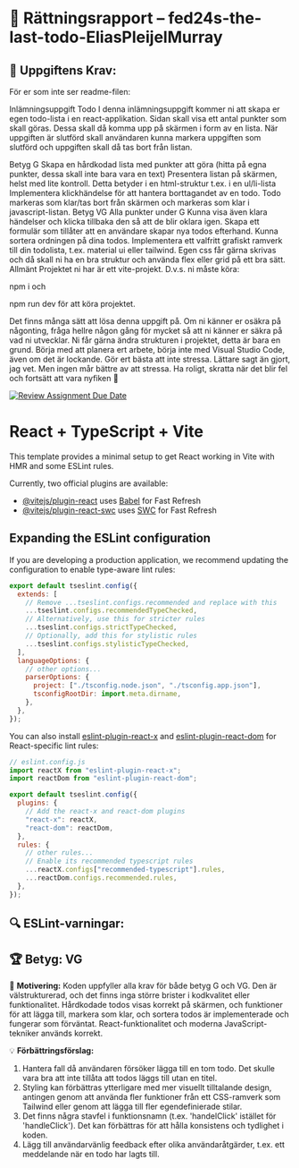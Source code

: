 # 📌 Rättningsrapport – fed24s-the-last-todo-EliasPleijelMurray

## 🎯 Uppgiftens Krav:
För er som inte ser readme-filen:

Inlämningsuppgift Todo
I denna inlämningsuppgift kommer ni att skapa er egen todo-lista i en react-applikation. Sidan skall visa ett antal punkter som skall göras. Dessa skall då komma upp på skärmen i form av en lista. När uppgiften är slutförd skall användaren kunna markera uppgiften som slutförd och uppgiften skall då tas bort från listan.

Betyg G
Skapa en hårdkodad lista med punkter att göra (hitta på egna punkter, dessa skall inte bara vara en text)
Presentera listan på skärmen, helst med lite kontroll. Detta betyder i en html-struktur t.ex. i en ul/li-lista
Implementera klickhändelse för att hantera borttagandet av en todo.
Todo markeras som klar/tas bort från skärmen och markeras som klar i javascript-listan.
Betyg VG
Alla punkter under G
Kunna visa även klara händelser och klicka tillbaka den så att de blir oklara igen.
Skapa ett formulär som tillåter att en användare skapar nya todos efterhand.
Kunna sortera ordningen på dina todos.
Implementera ett valfritt grafiskt ramverk till din todolista, t.ex. material ui eller tailwind.
Egen css får gärna skrivas och då skall ni ha en bra struktur och använda flex eller grid på ett bra sätt.
Allmänt
Projektet ni har är ett vite-projekt. D.v.s. ni måste köra:

npm i
och

npm run dev
för att köra projektet.

Det finns många sätt att lösa denna uppgift på. Om ni känner er osäkra på någonting, fråga hellre någon gång för mycket så att ni känner er säkra på vad ni utvecklar.
Ni får gärna ändra strukturen i projektet, detta är bara en grund.
Börja med att planera ert arbete, börja inte med Visual Studio Code, även om det är lockande.
Gör ert bästa att inte stressa. Lättare sagt än gjort, jag vet. Men ingen mår bättre av att stressa.
Ha roligt, skratta när det blir fel och fortsätt att vara nyfiken 🙂

[![Review Assignment Due Date](https://classroom.github.com/assets/deadline-readme-button-22041afd0340ce965d47ae6ef1cefeee28c7c493a6346c4f15d667ab976d596c.svg)](https://classroom.github.com/a/VLovMVBC)

# React + TypeScript + Vite

This template provides a minimal setup to get React working in Vite with HMR and some ESLint rules.

Currently, two official plugins are available:

- [@vitejs/plugin-react](https://github.com/vitejs/vite-plugin-react/blob/main/packages/plugin-react) uses [Babel](https://babeljs.io/) for Fast Refresh
- [@vitejs/plugin-react-swc](https://github.com/vitejs/vite-plugin-react/blob/main/packages/plugin-react-swc) uses [SWC](https://swc.rs/) for Fast Refresh

## Expanding the ESLint configuration

If you are developing a production application, we recommend updating the configuration to enable type-aware lint rules:

```js
export default tseslint.config({
  extends: [
    // Remove ...tseslint.configs.recommended and replace with this
    ...tseslint.configs.recommendedTypeChecked,
    // Alternatively, use this for stricter rules
    ...tseslint.configs.strictTypeChecked,
    // Optionally, add this for stylistic rules
    ...tseslint.configs.stylisticTypeChecked,
  ],
  languageOptions: {
    // other options...
    parserOptions: {
      project: ["./tsconfig.node.json", "./tsconfig.app.json"],
      tsconfigRootDir: import.meta.dirname,
    },
  },
});
```

You can also install [eslint-plugin-react-x](https://github.com/Rel1cx/eslint-react/tree/main/packages/plugins/eslint-plugin-react-x) and [eslint-plugin-react-dom](https://github.com/Rel1cx/eslint-react/tree/main/packages/plugins/eslint-plugin-react-dom) for React-specific lint rules:

```js
// eslint.config.js
import reactX from "eslint-plugin-react-x";
import reactDom from "eslint-plugin-react-dom";

export default tseslint.config({
  plugins: {
    // Add the react-x and react-dom plugins
    "react-x": reactX,
    "react-dom": reactDom,
  },
  rules: {
    // other rules...
    // Enable its recommended typescript rules
    ...reactX.configs["recommended-typescript"].rules,
    ...reactDom.configs.recommended.rules,
  },
});
```


## 🔍 ESLint-varningar:


## 🏆 **Betyg: VG**
📌 **Motivering:** Koden uppfyller alla krav för både betyg G och VG. Den är välstrukturerad, och det finns inga större brister i kodkvalitet eller funktionalitet. Hårdkodade todos visas korrekt på skärmen, och funktioner för att lägga till, markera som klar, och sortera todos är implementerade och fungerar som förväntat. React-funktionalitet och moderna JavaScript-tekniker används korrekt.

💡 **Förbättringsförslag:**  
1. Hantera fall då användaren försöker lägga till en tom todo. Det skulle vara bra att inte tillåta att todos läggs till utan en titel.
2. Styling kan förbättras ytterligare med mer visuellt tilltalande design, antingen genom att använda fler funktioner från ett CSS-ramverk som Tailwind eller genom att lägga till fler egendefinierade stilar.
3. Det finns några stavfel i funktionsnamn (t.ex. 'handelClick' istället för 'handleClick'). Det kan förbättras för att hålla konsistens och tydlighet i koden.
4. Lägg till användarvänlig feedback efter olika användaråtgärder, t.ex. ett meddelande när en todo har lagts till.